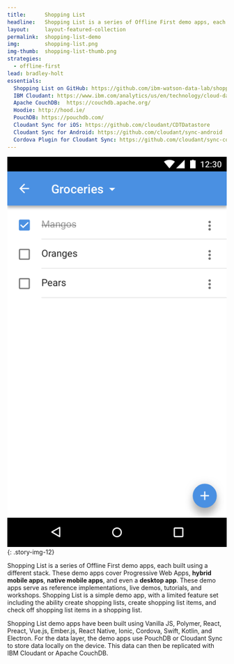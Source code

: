 ```yaml
---
title:      Shopping List
headline:   Shopping List is a series of Offline First demo apps, each built using a different stack.
layout:     layout-featured-collection
permalink:  shopping-list-demo
img:        shopping-list.png
img-thumb:  shopping-list-thumb.png
strategies:
  - offline-first
lead: bradley-holt
essentials:
  Shopping List on GitHub: https://github.com/ibm-watson-data-lab/shopping-list
  IBM Cloudant: https://www.ibm.com/analytics/us/en/technology/cloud-data-services/cloudant/
  Apache CouchDB:  https://couchdb.apache.org/
  Hoodie: http://hood.ie/
  PouchDB: https://pouchdb.com/
  Cloudant Sync for iOS: https://github.com/cloudant/CDTDatastore
  Cloudant Sync for Android: https://github.com/cloudant/sync-android
  Cordova Plugin for Cloudant Sync: https://github.com/cloudant/sync-cordova-plugin
---
```


![Screen shot of the Shopping List demo app.](/img/shopping-list.png "The Shopping List demo app"){: .story-img-12}


Shopping List is a series of Offline First demo apps, each built using a different stack. These demo apps cover Progressive Web Apps, **hybrid mobile apps**, **native mobile apps**, and even a **desktop app**. These demo apps serve as reference implementations, live demos, tutorials, and workshops. Shopping List is a simple demo app, with a limited feature set including the ability create shopping lists, create shopping list items, and check off shopping list items in a shopping list.

Shopping List demo apps have been built using Vanilla JS, Polymer, React, Preact, Vue.js, Ember.js, React Native, Ionic, Cordova, Swift, Kotlin, and Electron. For the data layer, the demo apps use PouchDB or Cloudant Sync to store data locally on the device. This data can then be replicated with IBM Cloudant or Apache CouchDB.
